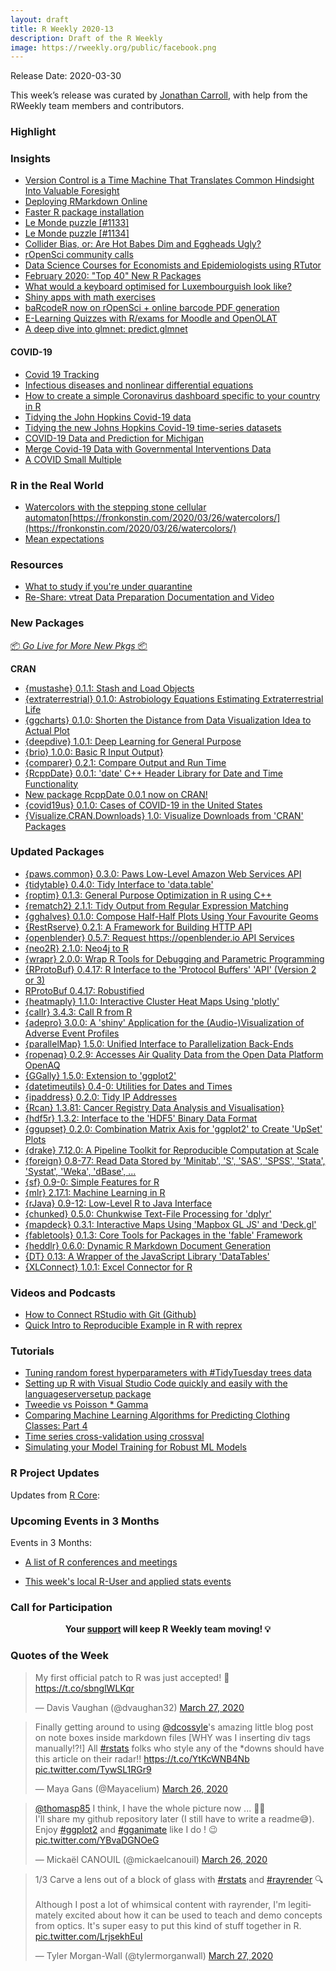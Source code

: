 ```yaml
---
layout: draft
title: R Weekly 2020-13
description: Draft of the R Weekly
image: https://rweekly.org/public/facebook.png
---
```


Release Date: 2020-03-30

This week’s release was curated by [Jonathan Carroll](https://twitter.com/carroll_jono), with help from the RWeekly team members and contributors.

###  Highlight


### Insights

+ [Version Control is a Time Machine That Translates Common Hindsight Into Valuable Foresight](http://www.win-vector.com/blog/2020/03/version-control-is-a-time-machine-that-translates-common-hindsight-into-valuable-foresight/)
+ [Deploying RMarkdown Online](https://jessecambon.github.io/2020/03/22/deploying-rmarkdown-online.html)
+ [Faster R package installation](https://www.jumpingrivers.com/blog/faster-r-package-installation-rstudio/)
+ [Le Monde puzzle [#1133]](https://xianblog.wordpress.com/2020/03/28/le-monde-puzzle-1133/)
+ [Le Monde puzzle [#1134]](https://xianblog.wordpress.com/2020/03/24/le-monde-puzzle-1134/)
+ [Collider Bias, or: Are Hot Babes Dim and Eggheads Ugly?](https://blog.ephorie.de/collider-bias-are-hot-babes-dim-and-eggheads-ugly)
+ [rOpenSci community calls](https://statisticaloddsandends.wordpress.com/2020/03/24/ropensci-community-calls/)
+ [Data Science Courses for Economists and Epidemiologists using RTutor](http://skranz.github.io//r/2020/03/25/courses_rtutor.html)
+ [February 2020: "Top 40" New R Packages](https://rviews.rstudio.com/2020/03/26/february-2020-top-40-new-r-packages/)
+ [What would a keyboard optimised for Luxembourguish look like?](http://www.brodrigues.co/blog/2020-03-26-bepo_lu/)
+ [Shiny apps with math exercises](https://mikl.dk/post/2020-shinymath/)
+ [baRcodeR now on rOpenSci + online barcode PDF generation](https://www.yihanwu.ca/post/barcoder-0-1-5-now-released-online-barcode-pdf-generation/)
+ [E-Learning Quizzes with R/exams for Moodle and OpenOLAT](http://www.R-exams.org/tutorials/elearning/)
+ [A deep dive into glmnet: predict.glmnet](https://statisticaloddsandends.wordpress.com/2020/03/28/a-deep-dive-into-glmnet-predict-glmnet/)

#### COVID-19

+ [Covid 19 Tracking](https://kieranhealy.org/blog/archives/2020/03/21/covid-19-tracking/)
+ [Infectious diseases and nonlinear differential equations](https://fabiandablander.com/r/Nonlinear-Infection.html)
+ [How to create a simple Coronavirus dashboard specific to your country in R](https://www.statsandr.com/blog/how-to-create-a-simple-coronavirus-dashboard-specific-to-your-country-in-r/)
+ [Tidying the John Hopkins Covid-19 data](https://joachim-gassen.github.io/2020/03/tidying-the-john-hopkins-covid-19-data/)
+ [Tidying the new Johns Hopkins Covid-19 time-series datasets](https://joachim-gassen.github.io/2020/03/tidying-the-new-johns-hopkins-covid-19-datasests/)
+ [COVID-19 Data and Prediction for Michigan](https://iamnagdev.com/2020/03/26/covid-19-data-and-prediction-for-michigan/)
+ [Merge Covid-19 Data with Governmental Interventions Data](https://joachim-gassen.github.io/2020/03/merge-covid-19-data-with-governmental-interventions-data/)
+ [A COVID Small Multiple](https://kieranhealy.org/blog/archives/2020/03/27/a-covid-small-multiple/)

### R in the Real World

+ [Watercolors with the stepping stone cellular automaton](https://github.com/aschinchon/watercolors)[https://fronkonstin.com/2020/03/26/watercolors/](https://fronkonstin.com/2020/03/26/watercolors/)
+ [Mean expectations](https://osm.netlify.com/post/mean-expectations/)

###  Resources

+ [What to study if you're under quarantine](http://theautomatic.net/2020/03/24/what-to-study-if-youre-under-quarantine/)
+ [Re-Share: vtreat Data Preparation Documentation and Video](http://www.win-vector.com/blog/2020/03/re-share-vtreat-data-preparation-documentation-and-video/)

###  New Packages

<p class="added-hostname"><a href="https://rweekly.org/live" target="_blank" class="externalLink">📦 <i>Go Live for More New Pkgs</i> 📦</a></p>

**CRAN**

+ [{mustashe} 0.1.1: Stash and Load Objects](https://cran.r-project.org/package=mustashe)
+ [{extraterrestrial} 0.1.0: Astrobiology Equations Estimating Extraterrestrial Life](https://cran.r-project.org/package=extraterrestrial)
+ [{ggcharts} 0.1.0: Shorten the Distance from Data Visualization Idea to Actual Plot](https://cran.r-project.org/package=ggcharts)
+ [{deepdive} 1.0.1: Deep Learning for General Purpose](https://cran.r-project.org/package=deepdive)
+ [{brio} 1.0.0: Basic R Input Output}](https://cran.r-project.org/package=brio)
+ [{comparer} 0.2.1: Compare Output and Run Time](https://cran.r-project.org/package=comparer)
+ [{RcppDate} 0.0.1: 'date' C++ Header Library for Date and Time Functionality](https://cran.r-project.org/package=RcppDate)
+ [New package RcppDate 0.0.1 now on CRAN!](http://dirk.eddelbuettel.com/blog/2020/03/24#rcppdate_0.0.1)
+ [{covid19us} 0.1.0: Cases of COVID-19 in the United States](https://cran.r-project.org/package=covid19us)
+ [{Visualize.CRAN.Downloads} 1.0: Visualize Downloads from 'CRAN' Packages](https://cran.r-project.org/package=Visualize.CRAN.Downloads)

### Updated Packages

+ [{paws.common} 0.3.0: Paws Low-Level Amazon Web Services API](https://cran.r-project.org/package=paws.common)
+ [{tidytable} 0.4.0: Tidy Interface to 'data.table'](https://cran.r-project.org/package=tidytable)
+ [{roptim} 0.1.3: General Purpose Optimization in R using C++](https://cran.r-project.org/package=roptim)
+ [{rematch2} 2.1.1: Tidy Output from Regular Expression Matching](https://cran.r-project.org/package=rematch2)
+ [{gghalves} 0.1.0: Compose Half-Half Plots Using Your Favourite Geoms](https://cran.r-project.org/package=gghalves)
+ [{RestRserve} 0.2.1: A Framework for Building HTTP API](https://cran.r-project.org/package=RestRserve)
+ [{openblender} 0.5.7: Request <https://openblender.io> API Services](https://cran.r-project.org/package=openblender)
+ [{neo2R} 2.1.0: Neo4j to R](https://cran.r-project.org/package=neo2R)
+ [{wrapr} 2.0.0: Wrap R Tools for Debugging and Parametric Programming](https://cran.r-project.org/package=wrapr)
+ [{RProtoBuf} 0.4.17: R Interface to the 'Protocol Buffers' 'API' (Version 2 or 3)](https://cran.r-project.org/package=RProtoBuf)
+ [RProtoBuf 0.4.17: Robustified](http://dirk.eddelbuettel.com/blog/2020/03/28#rprotobuf_0.4.17)
+ [{heatmaply} 1.1.0: Interactive Cluster Heat Maps Using 'plotly'](https://cran.r-project.org/package=heatmaply)
+ [{callr} 3.4.3: Call R from R](https://cran.r-project.org/package=callr)
+ [{adepro} 3.0.0: A 'shiny' Application for the (Audio-)Visualization of Adverse Event Profiles](https://cran.r-project.org/package=adepro)
+ [{parallelMap} 1.5.0: Unified Interface to Parallelization Back-Ends](https://cran.r-project.org/package=parallelMap)
+ [{ropenaq} 0.2.9: Accesses Air Quality Data from the Open Data Platform OpenAQ](https://cran.r-project.org/package=ropenaq)
+ [{GGally} 1.5.0: Extension to 'ggplot2'](https://cran.r-project.org/package=GGally)
+ [{datetimeutils} 0.4-0: Utilities for Dates and Times](https://cran.r-project.org/package=datetimeutils)
+ [{ipaddress} 0.2.0: Tidy IP Addresses](https://cran.r-project.org/package=ipaddress)
+ [{Rcan} 1.3.81: Cancer Registry Data Analysis and Visualisation}](https://cran.r-project.org/package=Rcan)
+ [{hdf5r} 1.3.2: Interface to the 'HDF5' Binary Data Format](https://cran.r-project.org/package=hdf5r)
+ [{ggupset} 0.2.0: Combination Matrix Axis for 'ggplot2' to Create 'UpSet' Plots](https://cran.r-project.org/package=ggupset)
+ [{drake} 7.12.0: A Pipeline Toolkit for Reproducible Computation at Scale](https://cran.r-project.org/package=drake)
+ [{foreign} 0.8-77: Read Data Stored by 'Minitab', 'S', 'SAS', 'SPSS', 'Stata', 'Systat', 'Weka', 'dBase', ...](https://cran.r-project.org/package=foreign)
+ [{sf} 0.9-0: Simple Features for R](https://cran.r-project.org/package=sf)
+ [{mlr} 2.17.1: Machine Learning in R](https://cran.r-project.org/package=mlr)
+ [{rJava} 0.9-12: Low-Level R to Java Interface](https://cran.r-project.org/package=rJava)
+ [{chunked} 0.5.0: Chunkwise Text-File Processing for 'dplyr'](https://cran.r-project.org/package=chunked)
+ [{mapdeck} 0.3.1: Interactive Maps Using 'Mapbox GL JS' and 'Deck.gl'](https://cran.r-project.org/package=mapdeck)
+ [{fabletools} 0.1.3: Core Tools for Packages in the 'fable' Framework](https://cran.r-project.org/package=fabletools)
+ [{heddlr} 0.6.0: Dynamic R Markdown Document Generation](https://cran.r-project.org/package=heddlr)
+ [{DT} 0.13: A Wrapper of the JavaScript Library 'DataTables'](https://cran.r-project.org/package=DT)
+ [{XLConnect} 1.0.1: Excel Connector for R](https://cran.r-project.org/package=XLConnect)

###  Videos and Podcasts

+ [How to Connect RStudio with Git (Github) ](https://www.programmingwithr.com/how-to-connect-rstudio-with-git-github/)
+ [Quick Intro to Reproducible Example in R with reprex](https://www.programmingwithr.com/quick-intro-to-reproducible-example-in-r-with-reprex/)

###  Tutorials

+ [Tuning random forest hyperparameters with #TidyTuesday trees data](https://juliasilge.com/blog/sf-trees-random-tuning/)
+ [Setting up R with Visual Studio Code quickly and easily with the languageserversetup package](https://jozef.io/r300-language-server-setup/)
+ [Tweedie vs Poisson * Gamma](https://www.simoncoulombe.com/2020/03/tweedie-vs-poisson-gamma/)
+ [Comparing Machine Learning Algorithms for Predicting Clothing Classes: Part 4](https://rviews.rstudio.com/2020/03/24/comparing-machine-learning-algorithms-for-predicting-clothing-classes-part-4/)
+ [Time series cross-validation using crossval](https://thierrymoudiki.github.io/blog/2020/03/27/r/misc/crossval-2)
+ [Simulating your Model Training for Robust ML Models](https://iamnagdev.com/2020/03/27/simulating-your-model-training-for-robust-ml-models/)

<!--<div class="post-more-begin></div><div class="post-more-end"></div>-->

###  R Project Updates

Updates from [R Core](http://developer.r-project.org/blosxom.cgi/R-devel/NEWS):

###  Upcoming Events in 3 Months

Events in 3 Months:

+ [A list of R conferences and meetings](https://jumpingrivers.github.io/meetingsR/events.html)

+ [This week's local R-User and applied stats events](https://community.rstudio.com/c/irl)

###  Call for Participation

<p class="hide-support added-hostname support-rweekly" style="text-align: center;font-weight: bold;">Your <a class="non-visited externalLink" href="https://www.patreon.com/rweekly" onclick="pas(this)">support</a> will keep R Weekly team moving! 💡</p>

###  Quotes of the Week

<blockquote class="twitter-tweet"><p lang="en" dir="ltr">My first official patch to R was just accepted! 🎉 <a href="https://t.co/sbnglWLKqr">https://t.co/sbnglWLKqr</a></p>&mdash; Davis Vaughan (@dvaughan32) <a href="https://twitter.com/dvaughan32/status/1243678289421578241?ref_src=twsrc%5Etfw">March 27, 2020</a></blockquote> <script async src="https://platform.twitter.com/widgets.js" charset="utf-8"></script>

<blockquote class="twitter-tweet"><p lang="en" dir="ltr">Finally getting around to using <a href="https://twitter.com/dcossyle?ref_src=twsrc%5Etfw">@dcossyle</a>&#39;s amazing little blog post on note boxes inside markdown files [WHY was I inserting div tags manually!?!] All <a href="https://twitter.com/hashtag/rstats?src=hash&amp;ref_src=twsrc%5Etfw">#rstats</a> folks who style any of the *downs should have this article on their radar!! <a href="https://t.co/YtKcWNB4Nb">https://t.co/YtKcWNB4Nb</a> <a href="https://t.co/TywSL1RGr9">pic.twitter.com/TywSL1RGr9</a></p>&mdash; Maya Gans (@Mayacelium) <a href="https://twitter.com/Mayacelium/status/1243192597767585792?ref_src=twsrc%5Etfw">March 26, 2020</a></blockquote> <script async src="https://platform.twitter.com/widgets.js" charset="utf-8"></script>

<blockquote class="twitter-tweet"><p lang="en" dir="ltr"><a href="https://twitter.com/thomasp85?ref_src=twsrc%5Etfw">@thomasp85</a> I think, I have the whole picture now ... 🤔😎<br>I&#39;ll share my github repository later (I still have to write a readme😅).<br>Enjoy <a href="https://twitter.com/hashtag/ggplot2?src=hash&amp;ref_src=twsrc%5Etfw">#ggplot2</a> and <a href="https://twitter.com/hashtag/gganimate?src=hash&amp;ref_src=twsrc%5Etfw">#gganimate</a> like I do ! 😉 <a href="https://t.co/YBvaDGNOeG">pic.twitter.com/YBvaDGNOeG</a></p>&mdash; Mickaël CANOUIL (@mickaelcanouil) <a href="https://twitter.com/mickaelcanouil/status/1243246786556420096?ref_src=twsrc%5Etfw">March 26, 2020</a></blockquote> <script async src="https://platform.twitter.com/widgets.js" charset="utf-8"></script>

<blockquote class="twitter-tweet"><p lang="en" dir="ltr">1/3 Carve a lens out of a block of glass with <a href="https://twitter.com/hashtag/rstats?src=hash&amp;ref_src=twsrc%5Etfw">#rstats</a> and <a href="https://twitter.com/hashtag/rayrender?src=hash&amp;ref_src=twsrc%5Etfw">#rayrender</a> 🔍<br><br>Although I post a lot of whimsical content with rayrender, I&#39;m legitimately excited about how it can be used to teach and demo concepts from optics. It&#39;s super easy to put this kind of stuff together in R. <a href="https://t.co/LrjsekhEuI">pic.twitter.com/LrjsekhEuI</a></p>&mdash; Tyler Morgan-Wall (@tylermorganwall) <a href="https://twitter.com/tylermorganwall/status/1243531960250773504?ref_src=twsrc%5Etfw">March 27, 2020</a></blockquote> <script async src="https://platform.twitter.com/widgets.js" charset="utf-8"></script>